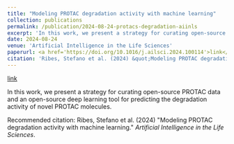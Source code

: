 ```yaml
---
title: "Modeling PROTAC degradation activity with machine learning"
collection: publications
permalink: /publication/2024-08-24-protacs-degradation-aiinls
excerpt: 'In this work, we present a strategy for curating open-source PROTAC data and an open-source deep learning tool for predicting the degradation activity of novel PROTAC molecules.'
date: 2024-08-24
venue: 'Artificial Intelligence in the Life Sciences'
paperurl: <a href='https://doi.org/10.1016/j.ailsci.2024.100114'>link</a>
citation: 'Ribes, Stefano et al. (2024) &quot;Modeling PROTAC degradation activity with machine learning.&quot; <i>Artificial Intelligence in the Life Sciences</i>.'
---
```


<a href='https://doi.org/10.1016/j.ailsci.2024.100114'>link</a>

In this work, we present a strategy for curating open-source PROTAC data and an open-source deep learning tool for predicting the degradation activity of novel PROTAC molecules.

Recommended citation: Ribes, Stefano et al. (2024) "Modeling PROTAC degradation activity with machine learning." <i>Artificial Intelligence in the Life Sciences</i>.